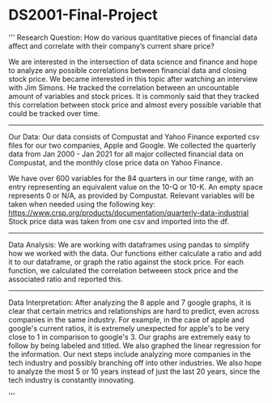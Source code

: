 # DS2001-Final-Project
'''
Research Question: 
How do various quantitative pieces of financial data affect and correlate with 
 their company’s current share price?

We are interested in the intersection of data science and finance and hope to 
 analyze any possible correlations between financial data and closing stock
 price. We became interested in this topic after watching an interview with Jim
 Simons. He tracked the correlation between an uncountable amount of variables
 and stock prices. It is commonly said that they tracked this correlation
 between stock price and almost every possible variable that could be tracked
 over time.

---
Our Data:
Our data consists of Compustat and Yahoo Finance exported csv files for our two
  companies, Apple and Google.
We collected the quarterly data from Jan 2000 - Jan 2021 for all major
 collected financial data on Compustat, and the monthly close price data
 on Yahoo Finance.

We have over 600 variables for the 84 quarters in our time range, with an
  entry representing an equivalent value on the 10-Q or 10-K. An empty space
 represents 0 or N/A, as provided by Compustat.
Relevant variables will be taken when needed using the following key:
 https://www.crsp.org/products/documentation/quarterly-data-industrial
 Stock price data was taken from one csv and imported into the df.

---
Data Analysis:
We are working with dataframes using pandas to simplify how we worked with the
 data.
Our functions either calculate a ratio and add it to our dataframe, or graph
 the ratio against the stock price.
For each function, we calculated the correlation betweeen stock price and the
 associated ratio and reported this.

---
Data Interpretation:
After analyzing the 8 apple and 7 google graphs, it is clear that certain
 metrics and relationships are hard to predict, even across companies in the
 same industry.
For example, in the case of apple and google's current ratios, it is extremely
 unexpected for apple's to be very close to 1 in comparison to google's 3.
Our graphs are extremely easy to follow by being labeled and titled. We also
 graphed the linear regression for the information.
Our next steps include analyzing more companies in the tech industry and
 possibly branching off into other industries.
We also hope to analyze the most 5 or 10 years instead of just the last
 20 years, since the tech industry is constantly innovating.

'''
